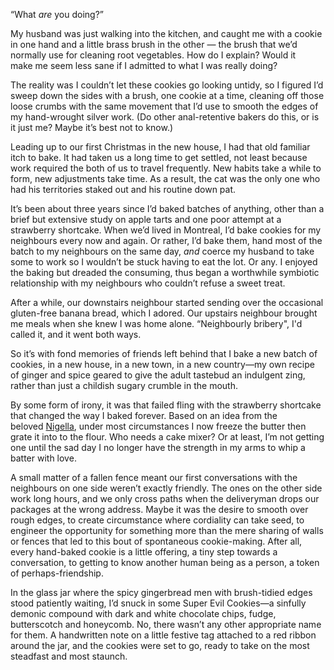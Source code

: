 

“What *are* you doing?” 

My husband was just walking into the kitchen, and caught me with a cookie in one hand and a little brass brush
in the other — the brush that we’d normally use for cleaning root vegetables. How do I explain? Would
it make me seem less sane if I admitted to what I was really doing? 

The reality was I couldn’t let these cookies go looking untidy, so I figured I’d sweep down the sides with
a brush, one cookie at a time, cleaning off those loose crumbs with the same movement that I’d use to smooth
the edges of my hand-wrought silver work. (Do other anal-retentive bakers do this, or is it just me? Maybe
it’s best not to know.) 

Leading up to our first Christmas in the new house, I had that old familiar itch to bake. It had taken us a
long time to get settled, not least because work required the both of us to travel frequently. New habits
take a while to form, new adjustments take time. As a result, the cat was the only one who had his territories
staked out and his routine down pat. 

It’s been about three years since I’d baked batches of anything, other than a brief but extensive study on
apple tarts and one poor attempt at a strawberry shortcake. When we’d lived in Montreal, I’d bake cookies
for my neighbours every now and again. Or rather, I’d bake them, hand most of the batch to my neighbours on
the same day, *and* coerce my husband to take some to work so I wouldn’t be stuck having to eat the
lot. Or any. I enjoyed the baking but dreaded the consuming, thus began a worthwhile symbiotic relationship
with my neighbours who couldn’t refuse a sweet treat.  

After a while, our downstairs neighbour started sending over the occasional gluten-free banana bread, which I
adored. Our upstairs neighbour brought me meals when she knew I was home alone. “Neighbourly bribery",
I'd called it, and it went both ways.

So it’s with fond memories of friends left behind that I bake a new batch of cookies, in a new house, in a
new town, in a new country—my own recipe of ginger and spice geared to give the adult tastebud an indulgent
zing, rather than just a childish sugary crumble in the mouth. 

By some form of irony, it was that failed fling with the strawberry shortcake that changed the way I baked
forever. Based on an idea from the beloved [Nigella](/), under most circumstances I now freeze the butter
then grate it into to the flour. Who needs a cake mixer? Or at least, I’m not getting one until the sad
day I no longer have the strength in my arms to whip a batter with love.  

A small matter of a fallen fence meant our first conversations with the neighbours on one side weren’t
exactly friendly. The ones on the other side work long hours, and we only cross paths when the deliveryman
drops our packages at the wrong address. Maybe it was the desire to smooth over rough edges, to create
circumstance where cordiality can take seed, to engineer the opportunity for something more than the mere
sharing of walls or fences that led to this bout of spontaneous cookie-making. After all, every hand-baked
cookie is a little offering, a tiny step towards a conversation, to getting to know another human being as a
person, a token of perhaps-friendship. 

In the glass jar where the spicy gingerbread men with brush-tidied edges stood patiently waiting, I’d snuck
in some Super Evil Cookies—a sinfully demonic compound with dark and white chocolate chips, fudge,
butterscotch and honeycomb. No, there wasn’t any other appropriate name for them. A handwritten note on a
little festive tag attached to a red ribbon around the jar, and the cookies were set to go, ready to take on
the most steadfast and most staunch.  